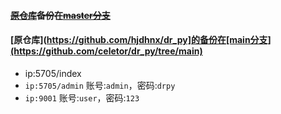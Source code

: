 [comment]: <> (#### 🚀dr模板的python实现🚀)
#### ~~[原仓库](https://gitcode.net/qq_32394351/dr_py)备份在[master分支](https://github.com/celetor/dr_py/tree/master)~~
#### [原仓库](https://github.com/hjdhnx/dr_py]的备份在[main分支](https://github.com/celetor/dr_py/tree/main)
 * ip:5705/index
 * `ip:5705/admin` 账号:`admin`，密码:`drpy`
 * `ip:9001` 账号:`user`，密码:`123`


